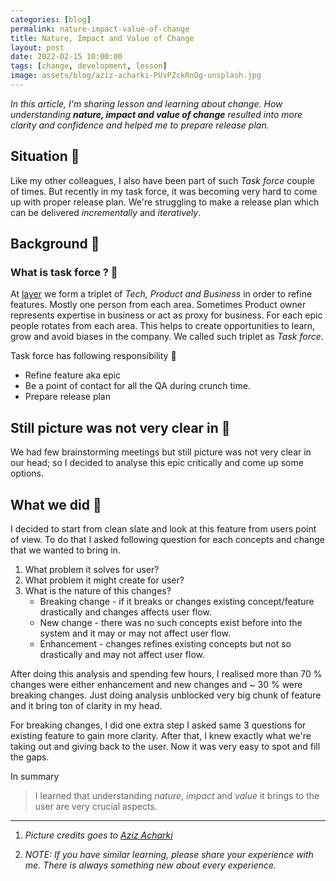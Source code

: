 ```yaml
---
categories: [blog]
permalink: nature-impact-value-of-change
title: Nature, Impact and Value of Change
layout: post
date: 2022-02-15 10:00:00
tags: [change, development, lesson]
image: assets/blog/aziz-acharki-PUvPZckRnOg-unsplash.jpg
---
```


*In this article, I'm sharing lesson and learning about change. How understanding **nature, impact and value of change** resulted into more clarity and confidence and helped me to prepare release plan.*

## Situation 🤺

Like my other colleagues, I also have been part of such *Task force* couple of times. But recently in my task force, it was becoming very hard to come up with proper release plan. We're struggling to make a release plan which can be delivered *incrementally* and *iteratively*.

## Background 📜

### What is task force ? 🤔

At [layer](https://golayer.io/about/) we form a triplet of *Tech, Product and Business* in order to refine features. Mostly one person from each area. Sometimes Product owner represents expertise in business or act as proxy for business. For each epic people rotates from each area. This helps to create opportunities to learn, grow and avoid biases in the company. We called such triplet as *Task force*.

Task force has following responsibility 💪

- Refine feature aka epic
- Be a point of contact for all the QA during crunch time.
- Prepare release plan

## Still picture was not very clear in 🧠

We had few brainstorming meetings but still picture was not very clear in our head; so I decided to analyse this epic critically and come up some options.

## What we did 🤞

I decided to start from clean slate and look at this feature from users point of view. To do that I asked following question for each concepts and change that we wanted to bring in.

1. What problem it solves for user?
1. What problem it might create for user?
1. What is the nature of this changes?
   - Breaking change - if it breaks or changes existing concept/feature drastically and changes affects user flow.
   - New change - there was no such concepts exist before into the system and it may or may not  affect user flow.
   - Enhancement - changes refines existing concepts but not so drastically and may  not affect user flow.

After doing this analysis and spending few hours, I realised more than 70 % changes were either enhancement and new changes and ~ 30 % were breaking changes. Just doing analysis unblocked very big chunk of feature and it bring ton of clarity in my head.

For breaking changes, I did one extra step I asked same 3 questions for existing feature to gain more clarity. After that, I knew exactly what we're taking out and giving back to the user. Now it was very easy to spot and fill the gaps.

In summary
>I learned that understanding *nature*, *impact* and *value* it brings to the user are very crucial aspects.

---

1. *Picture credits goes to [Aziz Acharki](https://unsplash.com/photos/PUvPZckRnOg)*

2. *NOTE: If you have similar learning, please share your experience with me. There is always something new about every experience.*
